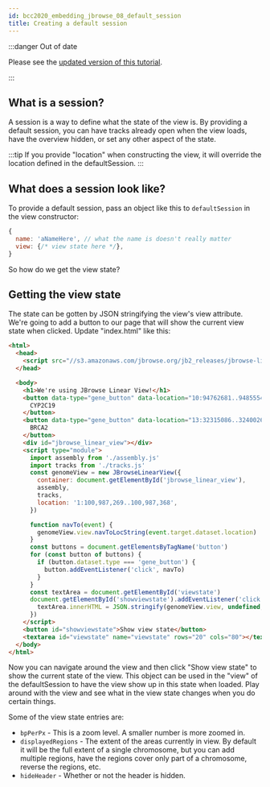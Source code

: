 ```yaml
---
id: bcc2020_embedding_jbrowse_08_default_session
title: Creating a default session
---
```


:::danger Out of date

Please see the
[updated version of this tutorial](./tutorials/embed_linear_genome_view/01_introduction).

:::

## What is a session?

A session is a way to define what the state of the view is. By providing a
default session, you can have tracks already open when the view loads, have
the overview hidden, or set any other aspect of the state.

:::tip
If you provide "location" when constructing the view, it will override the
location defined in the defaultSession.
:::

## What does a session look like?

To provide a default session, pass an object like this to `defaultSession` in
the view constructor:

```javascript
{
  name: 'aNameHere', // what the name is doesn't really matter
  view: {/* view state here */},
}
```

So how do we get the view state?

## Getting the view state

The state can be gotten by JSON stringifying the view's view attribute. We're
going to add a button to our page that will show the current view state when
clicked. Update "index.html" like this:

```html {34-37,39-40} title="index.html"
<html>
  <head>
    <script src="//s3.amazonaws.com/jbrowse.org/jb2_releases/jbrowse-linear-view/jbrowse-linear-view@v0.0.1-beta.0/umd/jbrowse-linear-view.js"></script>
  </head>

  <body>
    <h1>We're using JBrowse Linear View!</h1>
    <button data-type="gene_button" data-location="10:94762681..94855547">
      CYP2C19
    </button>
    <button data-type="gene_button" data-location="13:32315086..32400266">
      BRCA2
    </button>
    <div id="jbrowse_linear_view"></div>
    <script type="module">
      import assembly from './assembly.js'
      import tracks from './tracks.js'
      const genomeView = new JBrowseLinearView({
        container: document.getElementById('jbrowse_linear_view'),
        assembly,
        tracks,
        location: '1:100,987,269..100,987,368',
      })

      function navTo(event) {
        genomeView.view.navToLocString(event.target.dataset.location)
      }
      const buttons = document.getElementsByTagName('button')
      for (const button of buttons) {
        if (button.dataset.type === 'gene_button') {
          button.addEventListener('click', navTo)
        }
      }
      const textArea = document.getElementById('viewstate')
      document.getElementById('showviewstate').addEventListener('click', () => {
        textArea.innerHTML = JSON.stringify(genomeView.view, undefined, 2)
      })
    </script>
    <button id="showviewstate">Show view state</button>
    <textarea id="viewstate" name="viewstate" rows="20" cols="80"></textarea>
  </body>
</html>
```

Now you can navigate around the view and then click "Show view state" to show
the current state of the view. This object can be used in the "view" of the
defaultSession to have the view show up in this state when loaded. Play around
with the view and see what in the view state changes when you do certain things.

Some of the view state entries are:

- `bpPerPx` - This is a zoom level. A smaller number is more zoomed in.
- `displayedRegions` - The extent of the areas currently in view. By default
  it will be the full extent of a single chromosome, but you can add multiple
  regions, have the regions cover only part of a chromosome, reverse the regions,
  etc.
- `hideHeader` - Whether or not the header is hidden.
